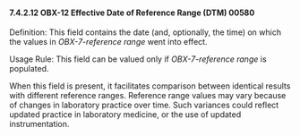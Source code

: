 #### 7.4.2.12 OBX-12 Effective Date of Reference Range (DTM) 00580 

Definition: This field contains the date (and, optionally, the time) on which the values in _OBX-7-reference range_ went into effect.

Usage Rule: This field can be valued only if _OBX-7-reference range_ is populated.

When this field is present, it facilitates comparison between identical results with different reference ranges. Reference range values may vary because of changes in laboratory practice over time. Such variances could reflect updated practice in laboratory medicine, or the use of updated instrumentation.
